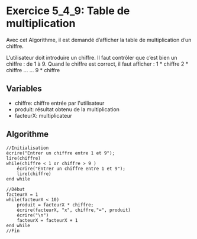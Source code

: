 # Exercice 5_4_9: Table de multiplication

Avec cet Algorithme, il est demandé d’afficher la table de multiplication d’un chiffre.

L’utilisateur doit introduire un chiffre. Il faut contrôler que c’est bien un chiffre : de 1 à 9. Quand
le chiffre est correct, il faut afficher :
1 \* chiffre
2 \* chiffre
...
...
9 \* chiffre

## Variables

- chiffre: chiffre entrée par l'utilisateur
- produit: résultat obtenu de la multiplication
- facteurX: multiplicateur

## Algorithme

```
//Initialisation
écrire("Entrer un chiffre entre 1 et 9");
lire(chiffre)
while(chiffre < 1 or chiffre > 9 )
    écrire("Entrer un chiffre entre 1 et 9");
    lire(chiffre)
end while

//Début
facteurX = 1
while(facteurX < 10)
    produit = facteurX * chiffre;
    écrire(facteurX, "x", chiffre,"=", produit)
    écrire("\n")
    facteurX = facteurX + 1
end while
//Fin
```

